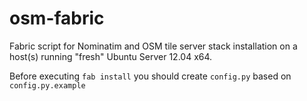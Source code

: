 osm-fabric
==========

Fabric script for Nominatim and OSM tile server stack installation
on a host(s) running "fresh" Ubuntu Server 12.04 x64.

Before executing `fab install` you should create `config.py` based on `config.py.example`
